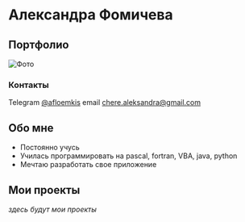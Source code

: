 # Александра Фомичева
## Портфолио
<image src="https://drive.google.com/file/d/1t6BW7EdqoFhlbVBxOfoLorr8OSR1732g/view?usp=share_link" alt="Фото">

### Контакты
Telegram [@afloemkis](https://t.me/afloemkis)
email [chere.aleksandra@gmail.com](chere.aleksandra@gmail.com)

## Обо мне
- Постоянно учусь
- Училась программировать на pascal, fortran, VBA, java, python
- Мечтаю разработать свое приложение

## Мои проекты
_здесь будут мои проекты_